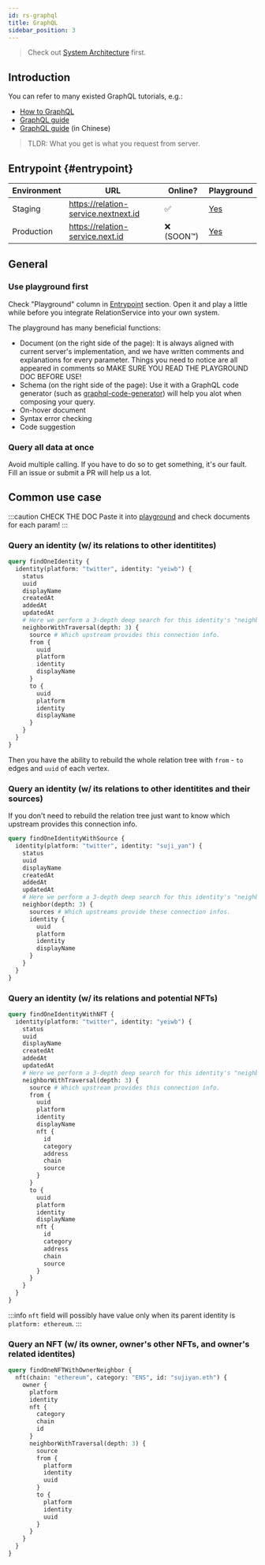 ```yaml
---
id: rs-graphql
title: GraphQL
sidebar_position: 3
---
```


> Check out [System Architecture](rs-system) first.

## Introduction

You can refer to many existed GraphQL tutorials, e.g.:
- [How to GraphQL](https://www.howtographql.com)
- [GraphQL guide](https://www.graphql.com/guides/)
- [GraphQL guide](https://graphql.cn/learn/) (in Chinese)

> TLDR: What you get is what you request from server.

## Entrypoint {#entrypoint}

| Environment | URL                                  | Online?    | Playground                                  |
|-------------|--------------------------------------|------------|---------------------------------------------|
| Staging     | https://relation-service.nextnext.id | ✅         | [Yes](https://relation-service.nextnext.id) |
| Production  | https://relation-service.next.id     | ❌ (SOON™) | [Yes](https://relation-service.next.id)     |

## General

### Use playground first

Check "Playground" column in [Entrypoint](#entrypoint) section. Open
it and play a little while before you integrate RelationService into
your own system.

The playground has many beneficial functions:

- Document (on the right side of the page): It is always aligned with
  current server's implementation, and we have written comments and
  explanations for every parameter. Things you need to notice are all
  appeared in comments so MAKE SURE YOU READ THE PLAYGROUND DOC BEFORE
  USE!
- Schema (on the right side of the page): Use it with a GraphQL code
  generator (such as
  [graphql-code-generator](https://github.com/dotansimha/graphql-code-generator))
  will help you alot when composing your query.
- On-hover document
- Syntax error checking
- Code suggestion

### Query all data at once

Avoid multiple calling. If you have to do so to get something, it's
our fault. Fill an issue or submit a PR will help us a lot.

## Common use case

:::caution CHECK THE DOC
Paste it into [playground](#entrypoint) and check documents for each param!
:::

### Query an identity (w/ its relations to other identitites)

```graphql
query findOneIdentity {
  identity(platform: "twitter", identity: "yeiwb") {
    status
    uuid
    displayName
    createdAt
    addedAt
    updatedAt
    # Here we perform a 3-depth deep search for this identity's "neighbor".
    neighborWithTraversal(depth: 3) {
      source # Which upstream provides this connection info.
      from {
        uuid
        platform
        identity
        displayName
      }
      to {
        uuid
        platform
        identity
        displayName
      }
    }
  }
}
```

Then you have the ability to rebuild the whole relation tree with
`from` - `to` edges and `uuid` of each vertex.


### Query an identity (w/ its relations to other identitites and their sources)
If you don't need to rebuild the relation tree
just want to know which upstream provides this connection info.

```graphql
query findOneIdentityWithSource {
  identity(platform: "twitter", identity: "suji_yan") {
    status
    uuid
    displayName
    createdAt
    addedAt
    updatedAt
    # Here we perform a 3-depth deep search for this identity's "neighbor".
    neighbor(depth: 3) {
      sources # Which upstreams provide these connection infos.
      identity {
        uuid
        platform
        identity
        displayName
      }
    }
  }
}

```


### Query an identity (w/ its relations and potential NFTs)

```graphql
query findOneIdentityWithNFT {
  identity(platform: "twitter", identity: "yeiwb") {
    status
    uuid
    displayName
    createdAt
    addedAt
    updatedAt
    # Here we perform a 3-depth deep search for this identity's "neighbor".
    neighborWithTraversal(depth: 3) {
      source # Which upstream provides this connection info.
      from {
        uuid
        platform
        identity
        displayName
        nft {
          id
          category
          address
          chain
          source
        }
      }
      to {
        uuid
        platform
        identity
        displayName
        nft {
          id
          category
          address
          chain
          source
        }
      }
    }
  }
}
```

:::info
`nft` field will possibly have value only when its parent identity is `platform: ethereum`.
:::

### Query an NFT (w/ its owner, owner's other NFTs, and owner's related identites)

```graphql
query findOneNFTWithOwnerNeighbor {
  nft(chain: "ethereum", category: "ENS", id: "sujiyan.eth") {
    owner {
      platform
      identity
      nft {
        category
        chain
        id
      }
      neighborWithTraversal(depth: 3) {
        source
        from {
          platform
          identity
          uuid
        }
        to {
          platform
          identity
          uuid
        }
      }
    }
  }
}
```
